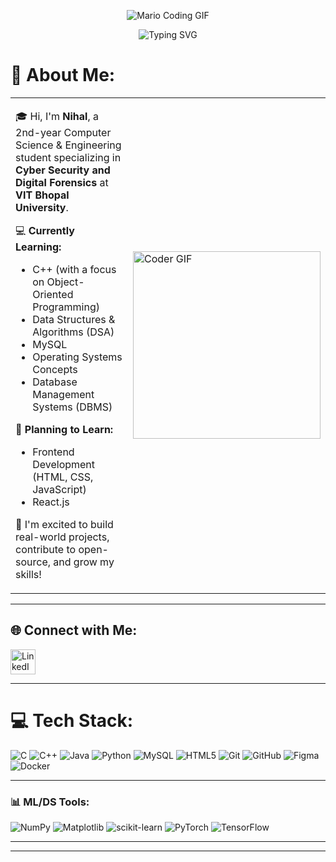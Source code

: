 <p align="center">
  <img src="https://cdn.artstation.com/p/assets/images/images/021/720/920/original/pixel-jeff-mario.gif?1572709433" alt="Mario Coding GIF" />
</p>

<p align="center">
  <img src="https://readme-typing-svg.herokuapp.com?font=Poppins&weight=500&size=25&pause=1000&width=435&lines=Hey+there+👋+I'm+Nihal!" alt="Typing SVG" />
</p>

# 💫 About Me:

<table>
  <tr>
    <td>

🎓 Hi, I'm **Nihal**, a 2nd-year Computer Science & Engineering student specializing in **Cyber Security and Digital Forensics** at **VIT Bhopal University**.

💻 **Currently Learning:**  
- C++ (with a focus on Object-Oriented Programming)  
- Data Structures & Algorithms (DSA)  
- MySQL  
- Operating Systems Concepts  
- Database Management Systems (DBMS)

🌱 **Planning to Learn:**  
- Frontend Development (HTML, CSS, JavaScript)  
- React.js  

🚀 I'm excited to build real-world projects, contribute to open-source, and grow my skills!

  </td>
  <td>
    <img src="https://user-images.githubusercontent.com/74038190/235224431-e8c8c12e-6826-47f1-89fb-2ddad83b3abf.gif" width="300" alt="Coder GIF" />
  </td>
  </tr>
</table>

---

## 🌐 Connect with Me:
<a href="https://linkedin.com/in/nihal-somarajupalli-19219728a/" target="_blank" rel="noopener noreferrer">
  <img src="https://user-images.githubusercontent.com/74038190/235294012-0a55e343-37ad-4b0f-924f-c8431d9d2483.gif" alt="LinkedIn" width="40" style="vertical-align: middle;">
</a>



---

# 💻 Tech Stack:
![C](https://img.shields.io/badge/C-00599C?style=for-the-badge&logo=c&logoColor=white)
![C++](https://img.shields.io/badge/c++-%2300599C.svg?style=for-the-badge&logo=c%2B%2B&logoColor=white)
![Java](https://img.shields.io/badge/java-%23ED8B00.svg?style=for-the-badge&logo=openjdk&logoColor=white)
![Python](https://img.shields.io/badge/python-3670A0?style=for-the-badge&logo=python&logoColor=ffdd54)
![MySQL](https://img.shields.io/badge/mysql-4479A1.svg?style=for-the-badge&logo=mysql&logoColor=white)
![HTML5](https://img.shields.io/badge/html5-%23E34F26.svg?style=for-the-badge&logo=html5&logoColor=white)
![Git](https://img.shields.io/badge/git-%23F05033.svg?style=for-the-badge&logo=git&logoColor=white)
![GitHub](https://img.shields.io/badge/github-%23121011.svg?style=for-the-badge&logo=github&logoColor=white)
![Figma](https://img.shields.io/badge/figma-%23F24E1E.svg?style=for-the-badge&logo=figma&logoColor=white)
![Docker](https://img.shields.io/badge/docker-%230db7ed.svg?style=for-the-badge&logo=docker&logoColor=white)

---

### 📊 ML/DS Tools:
![NumPy](https://img.shields.io/badge/numpy-%23013243.svg?style=for-the-badge&logo=numpy&logoColor=white)
![Matplotlib](https://img.shields.io/badge/Matplotlib-%23ffffff.svg?style=for-the-badge&logo=Matplotlib&logoColor=black)
![scikit-learn](https://img.shields.io/badge/scikit--learn-%23F7931E.svg?style=for-the-badge&logo=scikit-learn&logoColor=white)
![PyTorch](https://img.shields.io/badge/PyTorch-%23EE4C2C.svg?style=for-the-badge&logo=PyTorch&logoColor=white)
![TensorFlow](https://img.shields.io/badge/TensorFlow-%23FF6F00.svg?style=for-the-badge&logo=TensorFlow&logoColor=white)

---



---


<!-- Proudly created with GPRM ( https://gprm.itsvg.in ) -->
